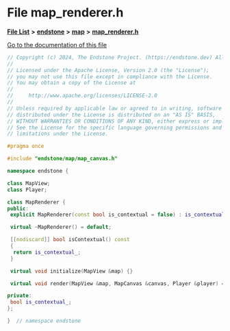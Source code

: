 

# File map\_renderer.h

[**File List**](files.md) **>** [**endstone**](dir_6cf277b678674f97c7a2b6b3b2447b33.md) **>** [**map**](dir_35fd4abc90217931459f3a8776f2bf4e.md) **>** [**map\_renderer.h**](map__renderer_8h.md)

[Go to the documentation of this file](map__renderer_8h.md)


```C++
// Copyright (c) 2024, The Endstone Project. (https://endstone.dev) All Rights Reserved.
//
// Licensed under the Apache License, Version 2.0 (the "License");
// you may not use this file except in compliance with the License.
// You may obtain a copy of the License at
//
//     http://www.apache.org/licenses/LICENSE-2.0
//
// Unless required by applicable law or agreed to in writing, software
// distributed under the License is distributed on an "AS IS" BASIS,
// WITHOUT WARRANTIES OR CONDITIONS OF ANY KIND, either express or implied.
// See the License for the specific language governing permissions and
// limitations under the License.

#pragma once

#include "endstone/map/map_canvas.h"

namespace endstone {

class MapView;
class Player;

class MapRenderer {
public:
 explicit MapRenderer(const bool is_contextual = false) : is_contextual_(is_contextual) {}

 virtual ~MapRenderer() = default;

 [[nodiscard]] bool isContextual() const
 {
  return is_contextual_;
 }

 virtual void initialize(MapView &map) {}

 virtual void render(MapView &map, MapCanvas &canvas, Player &player) = 0;

private:
 bool is_contextual_;
};

}  // namespace endstone
```


